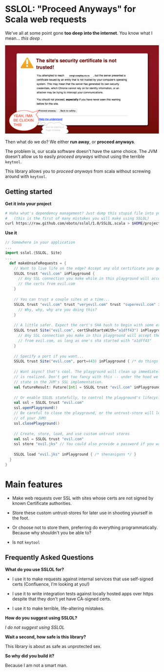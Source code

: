 # SSLOL: "Proceed Anyways" for Scala web requests

We've all at some point gone **too deep into the internet**. You know what I mean... *this deep* .

![Proceed anyways](sslol_graphic.png)

Then what do we do? We either **run away**, or **proceed anyways**.

The problem is, our scala software doesn't have the same choice. The JVM doesn't allow us to easily
*proceed anyways* without using the terrible `keytool`.

This library allows you to *proceed anyways* from scala without screwing around with `keytool`.

## Getting started

**Get it into your project**
```bash
# Haha what's dependency management? Just dump this stupid file into your project's source directory.
#   (this is the first of many mistakes you will make using SSLOL)
curl https://raw.github.com/eboto/sslol/1.0/SSLOL.scala > $HOME/projects/my-project/src/main/scala/SSLOL-1.0.scala
```

**Use it**
```scala
// Somewhere in your application
...
import sslol.{SSLOL, Site}
...
  def makeUnsafeRequests = {
    // Want to live life on the edge? Accept any old certificate you get.
    SSLOL trust "evil.com" inPlayground {
      // Any SSL connection you make while in this playground will accept
      // the certs from evil.com
    }

    // You can trust a couple sites at a time...
    SSLOL trust "evil.com" trust "veryevil.com" trust "superevil.com" inPlayground {
      // Why, why, why are you doing this?
    }

    // A little safer. Expect the cert's SHA hash to begin with some expected chars.
    SSLOL trust Site("evil.com", certShaStartsWith="a1dff43") inPlayground {
      // Any SSL connection you make in this playground will accept the certs
      // from evil.com, as long as one's sha started with "a1dff43"
    }

    // Specify a port if you want...
    SSLOL trust Site("evil.com", port=443) inPlayground { /* do things in here */}

    // Want async? that's cool. The playground will clean up immediately after the Future
    // is realized. Don't get too fancy with this -- under the hood we're manipulating singleton
    // state in the JVM's SSL implementation.
    val futureResult: Future[Int] = SSLOL trust "evil.com" inPlayground { getSinCountFromEvilDotCom() }

    // Or enable SSLOL statefully, to control the playground's lifecycle in a larger application
    val ssl = SSLOL trust "evil.com"
    ssl.openPlayground()
    // Be careful to close the playground, or the untrust-store will leak to the rest
    // of your JVM!
    ssl.closePlayground()

    // Create, store, load, and use custom untrust stores
    val ssl = SSLOL trust "evil.com"
    ssl store "evil.jks" // You could also provide a password if you want

    SSLOL load "evil.jks" inPlayground { /* shenanigans */ }
  }
}
```

# Main features

  * Make web requests over SSL with sites whose certs are not signed by known
    Certificate authorities.

  * Store these custom untrust-stores for later use in shooting yourself in
    the foot.

  * Or choose not to store them, preferring do everything programmatically. Because why shouldn't you be able to?

  * Is not `keytool`


## Frequently Asked Questions

**What do you use SSLOL for?**

  * I use it to make requests against internal services that use self-signed certs (Confluence, I'm looking at you!)

  * I use it to write integration tests against locally hosted apps over https despite
    that they don't yet have CA-signed certs.

  * I use it to make terrible, life-altering mistakes.

**How do you suggest using SSLOL?**

*I do not suggest using SSLOL*


**Wait a second, how safe is this library?**

This library is about as safe as unprotected sex.


**So why did you build it?**

Because I am not a smart man.
